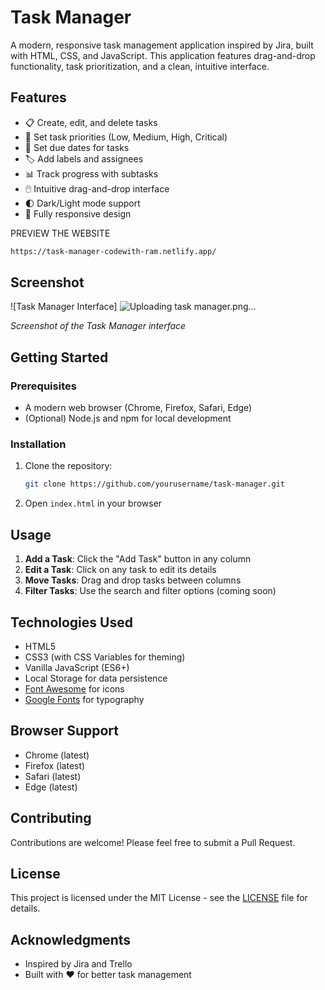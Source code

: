 # Task Manager

A modern, responsive task management application inspired by Jira, built with HTML, CSS, and JavaScript. This application features drag-and-drop functionality, task prioritization, and a clean, intuitive interface.

## Features

- 📋 Create, edit, and delete tasks
- 🎯 Set task priorities (Low, Medium, High, Critical)
- 📅 Set due dates for tasks
- 🏷️ Add labels and assignees
- 📊 Track progress with subtasks
- 🖱️ Intuitive drag-and-drop interface
- 🌓 Dark/Light mode support
- 📱 Fully responsive design

PREVIEW THE WEBSITE
 ```bash
https://task-manager-codewith-ram.netlify.app/
 ```

## Screenshot

![Task Manager Interface]
![Uploading task manager.png…]()

*Screenshot of the Task Manager interface*

## Getting Started

### Prerequisites
- A modern web browser (Chrome, Firefox, Safari, Edge)
- (Optional) Node.js and npm for local development

### Installation

1. Clone the repository:
   ```bash
   git clone https://github.com/yourusername/task-manager.git
   ```
2. Open `index.html` in your browser

## Usage

1. **Add a Task**: Click the "Add Task" button in any column
2. **Edit a Task**: Click on any task to edit its details
3. **Move Tasks**: Drag and drop tasks between columns
4. **Filter Tasks**: Use the search and filter options (coming soon)

## Technologies Used

- HTML5
- CSS3 (with CSS Variables for theming)
- Vanilla JavaScript (ES6+)
- Local Storage for data persistence
- [Font Awesome](https://fontawesome.com/) for icons
- [Google Fonts](https://fonts.google.com/) for typography

## Browser Support

- Chrome (latest)
- Firefox (latest)
- Safari (latest)
- Edge (latest)

## Contributing

Contributions are welcome! Please feel free to submit a Pull Request.

## License

This project is licensed under the MIT License - see the [LICENSE](LICENSE) file for details.

## Acknowledgments

- Inspired by Jira and Trello
- Built with ❤️ for better task management
